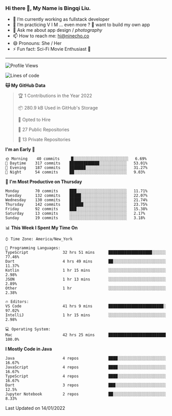 ### Hi there 👋, My Name is Bingqi Liu.

- 🔭 I’m currently working as fullstack developer
- 🌱 I’m practicing V I M ... even more ? 🤨 want to build my own app
- 💬 Ask me about app design / *photography*
- 📫 How to reach me: hi@ninecho.co
- 😄 Pronouns: She / Her
- ⚡ Fun fact: Sci-Fi Movie Enthusiast 🚀

---

<!--START_SECTION:waka-->
![Profile Views](http://img.shields.io/badge/Profile%20Views-0-blue)

![Lines of code](https://img.shields.io/badge/From%20Hello%20World%20I%27ve%20Written-819%20Thousand%20lines%20of%20code-blue)

**🐱 My GitHub Data** 

> 🏆 1 Contributions in the Year 2022
 > 
> 📦 280.9 kB Used in GitHub's Storage 
 > 
> 💼 Opted to Hire
 > 
> 📜 27 Public Repositories 
 > 
> 🔑 13 Private Repositories  
 > 
**I'm an Early 🐤** 

```text
🌞 Morning    40 commits     █░░░░░░░░░░░░░░░░░░░░░░░░   6.69% 
🌆 Daytime    317 commits    █████████████░░░░░░░░░░░░   53.01% 
🌃 Evening    187 commits    ███████░░░░░░░░░░░░░░░░░░   31.27% 
🌙 Night      54 commits     ██░░░░░░░░░░░░░░░░░░░░░░░   9.03%

```
📅 **I'm Most Productive on Thursday** 

```text
Monday       70 commits     ███░░░░░░░░░░░░░░░░░░░░░░   11.71% 
Tuesday      132 commits    █████░░░░░░░░░░░░░░░░░░░░   22.07% 
Wednesday    130 commits    █████░░░░░░░░░░░░░░░░░░░░   21.74% 
Thursday     142 commits    ██████░░░░░░░░░░░░░░░░░░░   23.75% 
Friday       92 commits     ███░░░░░░░░░░░░░░░░░░░░░░   15.38% 
Saturday     13 commits     ░░░░░░░░░░░░░░░░░░░░░░░░░   2.17% 
Sunday       19 commits     ░░░░░░░░░░░░░░░░░░░░░░░░░   3.18%

```


📊 **This Week I Spent My Time On** 

```text
⌚︎ Time Zone: America/New_York

💬 Programming Languages: 
TypeScript               32 hrs 51 mins      ███████████████████░░░░░░   77.46% 
Dart                     4 hrs 49 mins       ██░░░░░░░░░░░░░░░░░░░░░░░   11.37% 
Kotlin                   1 hr 15 mins        ░░░░░░░░░░░░░░░░░░░░░░░░░   2.98% 
JSON                     1 hr 13 mins        ░░░░░░░░░░░░░░░░░░░░░░░░░   2.89% 
Other                    1 hr                ░░░░░░░░░░░░░░░░░░░░░░░░░   2.38%

🔥 Editors: 
VS Code                  41 hrs 9 mins       ████████████████████████░   97.02% 
IntelliJ                 1 hr 15 mins        ░░░░░░░░░░░░░░░░░░░░░░░░░   2.98%

💻 Operating System: 
Mac                      42 hrs 25 mins      █████████████████████████   100.0%

```

**I Mostly Code in Java** 

```text
Java                     4 repos             ████░░░░░░░░░░░░░░░░░░░░░   16.67% 
JavaScript               4 repos             ████░░░░░░░░░░░░░░░░░░░░░   16.67% 
TypeScript               4 repos             ████░░░░░░░░░░░░░░░░░░░░░   16.67% 
Dart                     3 repos             ███░░░░░░░░░░░░░░░░░░░░░░   12.5% 
Jupyter Notebook         2 repos             ██░░░░░░░░░░░░░░░░░░░░░░░   8.33%

```



 Last Updated on 14/01/2022
<!--END_SECTION:waka-->
